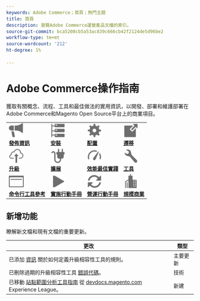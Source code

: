 ```yaml
---
keywords: Adobe Commerce；首頁；熱門主題
title: 首頁
description: 瀏覽Adobe Commerce運營產品文檔的索引。
source-git-commit: bca5208cb5a53ac839c666cb42f2124de5d96be2
workflow-type: tm+mt
source-wordcount: '212'
ht-degree: 1%

---
```



# Adobe Commerce操作指南

獲取有關概念、流程、工具和最佳做法的實用資訊，以開發、部署和維護部署在Adobe Commerce和Magento Open Source平台上的商業項目。

<table>
<tr>
  <td valign="top">
    <a href="https://devdocs.magento.com/guides/v2.4/release-notes/bk-release-notes.html">
      <img alt="發佈資訊" src="../assets/icons/promote.svg" width="40" height="40"/>
    </a>
    <div>
      <a href="https://devdocs.magento.com/guides/v2.4/release-notes/bk-release-notes.html"><strong>發佈資訊</strong></a>
    </div>
  </td>
  <td valign="top">
    <a href="https://devdocs.magento.com/guides/v2.4/install-gde/install-flow-diagram.html">
      <img alt="安裝" src="../assets/icons/servers.svg" width="40" height="40"/>
    </a>
    <div>
      <a href="https://devdocs.magento.com/guides/v2.4/install-gde/install-flow-diagram.html"><strong>安裝</strong></a>
    </div>
  </td>
  <td valign="top">
    <a href="https://devdocs.magento.com/guides/v2.4/config-guide/bk-config-guide.html">
      <img alt="配置" src="../assets/icons/settings.svg" width="40" height="40"/>
    </a>
    <div>
      <a href="https://devdocs.magento.com/guides/v2.4/config-guide/bk-config-guide.html"><strong>配置</strong></a>
    </div>
  </td>
  <td valign="top">
    <a href="https://devdocs.magento.com/guides/v2.4/migration/bk-migration-guide.html">
      <img alt="遷移" src="../assets/icons/move-to.svg" width="40" height="40"/>
    </a>
    <div>
      <a href="https://devdocs.magento.com/guides/v2.4/migration/bk-migration-guide.html"><strong>遷移</strong></a>
    </div>
  </td>
</tr>
<tr>
  <td valign="top">
    <a href="../upgrade/overview.md">
      <img alt="升級" src="../assets/icons/upload-cloud.svg" width="40" height="40"/>
    </a>
    <div>
      <a href="../upgrade/overview.md"><strong>升級</strong></a>
    </div>
  </td>
  <td valign="top">
    <a href="https://devdocs.magento.com/extensions/">
       <img alt="擴展" src="../assets/icons/extension.svg" width="40" height="40"/>
    </a>
    <div>
      <a href="https://devdocs.magento.com/extensions/"><strong>擴展</strong></a>
    </div>
  </td>
  <td valign="top">
    <a href="../performance/overview.md">
       <img alt="效能" src="../assets/icons/gauge.svg" width="40" height="40"/>
    </a>
    <div>
      <a href="../performance/overview.md"><strong>效能最佳實踐</strong></a>
    </div>
  </td>
  <td valign="top">
    <a href="https://devdocs.magento.com/quality-patches/tool.html">
       <img alt="工具" src="../assets/icons/wrench.svg" width="40" height="40"/>
    </a>
    <div>
      <a href="https://experienceleague.adobe.com/docs/commerce-operations/tools/overview.html?lang=en"><strong>工具</strong></a>
    </div>
  </td>
</tr>
<tr>
  <td valign="top">
    <a href="https://devdocs.magento.com/guides/v2.4/reference/cli/magento.html">
       <img alt="命令行工具參考" src="../assets/icons/page-rule.svg" width="40" height="40"/>
    </a>
    <div>
      <a href="https://devdocs.magento.com/guides/v2.4/reference/cli/magento.html"><strong>命令行工具參考</strong></a>
    </div>
  </td>
  <td valign="top">
    <a href="../implementation-playbook/overview.md">
      <img alt="實施" src="../assets/icons/play.svg" width="40" height="40"/>
    </a>
    <div>
      <a href="../implementation-playbook/overview.md"><strong>實施行動手冊</strong></a>
    </div>
  </td>
  <td valign="top">
    <a href="../operational-playbook/overview.md">
       <img alt="操作" src="../assets/icons/refresh.svg" width="40" height="40"/>
    </a>
    <div>
      <a href="../operational-playbook/overview.md"><strong>營運行動手冊</strong></a>
    </div>
  </td>
  <td valign="top">
    <a href="../operational-playbook/overview.md">
       <img alt="企業" src="../assets/icons/enterprise.svg" width="40" height="40"/>
    </a>
    <div>
      <a href="../commerce-at-scale/overview.md"><strong>規模商業</strong></a>
    </div>
  </td>
</tr>
</table>

## 新增功能

瞭解新文檔和現有文檔的重要更新。

| 更改 | 類型 |
|----------------------------------------------------------------------------------------------------------------------------------------|--------------|
| 已添加 [資訊](../upgrade/upgrade-compatibility-tool/overview.md) 關於如何定義升級相容性工具的規則。 | 主要更新 |
| 已刪除過期的升級相容性工具 [錯誤代碼](../upgrade/upgrade-compatibility-tool/error-messages.md)。 | 技術 |
| 已移動 [站點範圍分析工具指南](../tools/site-wide-analysis-tool/intro.md) 從 [devdocs.magento.com](https://devdocs.magento.com/tools/site-wide-analysis.html) Experience League。 | 新建 |
